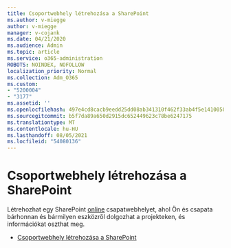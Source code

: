 ```yaml
---
title: Csoportwebhely létrehozása a SharePoint
ms.author: v-miegge
author: v-miegge
manager: v-cojank
ms.date: 04/21/2020
ms.audience: Admin
ms.topic: article
ms.service: o365-administration
ROBOTS: NOINDEX, NOFOLLOW
localization_priority: Normal
ms.collection: Adm_O365
ms.custom:
- "5200004"
- "3177"
ms.assetid: ''
ms.openlocfilehash: 497e4cd8cacb9eedd25dd08ab341310f462f33ab4f5e1410058f34e99d2e7d75
ms.sourcegitcommit: b5f7da89a650d2915dc652449623c78be6247175
ms.translationtype: MT
ms.contentlocale: hu-HU
ms.lasthandoff: 08/05/2021
ms.locfileid: "54080136"
---
```

# <a name="how-to-create-a-team-site-in-sharepoint"></a>Csoportwebhely létrehozása a SharePoint

Létrehozhat egy SharePoint [online](https://support.office.com/article/what-is-a-sharepoint-team-site-75545757-36c3-46a7-beed-0aaa74f0401e) csapatwebhelyet, ahol Ön és csapata bárhonnan és bármilyen eszközről dolgozhat a projekteken, és információkat oszthat meg.

* [Csoportwebhely létrehozása a SharePoint](https://support.office.com/article/create-a-team-site-in-sharepoint-ef10c1e7-15f3-42a3-98aa-b5972711777d)